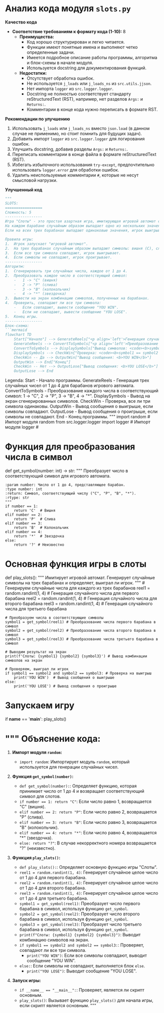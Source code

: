 # Анализ кода модуля `slots.py`

**Качество кода**
* **Соответствие требованиям к формату кода (1-10):** 8
   -  **Преимущества:**
        *   Код хорошо структурирован и легко читается.
        *   Функции имеют понятные имена и выполняют четко определенные задачи.
        *   Имеется подробное описание работы программы, алгоритма и блок-схемы в начале модуля.
        *   Используется docstring для документирования функций.
   -  **Недостатки:**
        *   Отсутствует обработка ошибок.
        *   Не используется `j_loads` или `j_loads_ns` из `src.utils.jjson`.
        *   Нет импорта `logger` из `src.logger.logger`.
        *   Docstring не полностью соответствует стандарту reStructuredText (RST), например, нет разделов `Args:` и `Returns:`.
        *   Комментарии в конце кода нужно переписать в формате RST.

**Рекомендации по улучшению**
1.  Использовать `j_loads` или `j_loads_ns` вместо `json.load` (в данном случае не применимо, но стоит помнить для будущих задач).
2.  Добавить импорт `logger` из `src.logger.logger` для логирования ошибок.
3.  Улучшить docstring, добавив разделы `Args:` и `Returns:`.
4.  Переписать комментарии в конце файла в формате reStructuredText (RST).
5.  Избегать избыточного использования `try-except`, предпочтительно использовать `logger.error` для обработки ошибок.
6.  Удалить неиспользуемые комментарии `#`, которые не несут смысловой нагрузки.

**Улучшенный код**
```python
"""
SLOTS:
=================
Сложность: 5
-----------------
Игра "Слоты" - это простая азартная игра, имитирующая игровой автомат с тремя барабанами.
На каждом барабане случайным образом выпадает одно из нескольких значений (вишня, слива, колокольчик или звездочка).
Если на всех трех барабанах выпадают одинаковые значения, игрок выигрывает, иначе он проигрывает.

Правила игры:
1.  Игрок запускает "игровой автомат".
2.  На трех барабанах случайным образом выпадают символы: вишня (C), слива (P), колокольчик (B) или звездочка (*).
3.  Если все три символа совпадают, игрок выигрывает.
4.  Если символы не совпадают, игрок проигрывает.
-----------------
Алгоритм:
1.  Сгенерировать три случайных числа, каждое от 1 до 4.
2.  Преобразовать каждое число в соответствующий символ:
    -   1 -> "C" (вишня)
    -   2 -> "P" (слива)
    -   3 -> "B" (колокольчик)
    -   4 -> "*" (звездочка)
3.  Вывести на экран комбинацию символов, полученных на барабанах.
4.  Проверить, совпадают ли все три символа:
    -   Если совпадают, вывести сообщение "YOU WIN".
    -   Если не совпадают, вывести сообщение "YOU LOSE".
5.  Конец игры.
-----------------
Блок-схема:
```mermaid
flowchart TD
    Start["Начало"] --> GenerateReels["<p align='left'>Генерация случайных чисел для барабанов:\n    <code><b>\n    reel1 = random(1, 4)\n    reel2 = random(1, 4)\n    reel3 = random(1, 4)\n    </b></code></p>"]
    GenerateReels --> ConvertToSymbols["<p align='left'>Преобразование чисел в символы:\n    <code><b>\n    symbol1 = getSymbol(reel1)\n    symbol2 = getSymbol(reel2)\n    symbol3 = getSymbol(reel3)\n    </b></code></p>"]
    ConvertToSymbols --> DisplaySymbols["Вывод символов: <code><b>symbol1, symbol2, symbol3</b></code>"]
    DisplaySymbols --> CheckWin{"Проверка: <code><b>symbol1 == symbol2 and symbol2 == symbol3?</b></code>"}
    CheckWin -- Да --> OutputWin["Вывод сообщения: <b>YOU WIN</b>"]
    OutputWin --> End["Конец"]
    CheckWin -- Нет --> OutputLose["Вывод сообщения: <b>YOU LOSE</b>"]
    OutputLose --> End
```
Legenda:
    Start - Начало программы.
    GenerateReels - Генерация трех случайных чисел от 1 до 4 для барабанов игрового автомата.
    ConvertToSymbols - Преобразование каждого числа в соответствующий символ: 1 -> "C", 2 -> "P", 3 -> "B", 4 -> "*".
    DisplaySymbols - Вывод на экран сгенерированных символов.
    CheckWin - Проверка, все ли три символа одинаковы.
    OutputWin - Вывод сообщения о выигрыше, если символы совпадают.
    OutputLose - Вывод сообщения о проигрыше, если символы не совпадают.
    End - Конец программы.
"""
import random # Импорт модуля random
from src.logger.logger import logger # Импорт модуля logger #

# Функция для преобразования числа в символ
def get_symbol(number: int) -> str:
    """
    Преобразует число в соответствующий символ для игрового автомата.

    :param number: Число от 1 до 4, представляющее барабан.
    :type number: int
    :return: Символ, соответствующий числу ("C", "P", "B", "*").
    :rtype: str
    """
    if number == 1:
        return 'C'  # Вишня
    elif number == 2:
        return 'P'  # Слива
    elif number == 3:
        return 'B'  # Колокольчик
    elif number == 4:
        return '*'  # Звездочка
    else:
        return '?' # Неизвестно

# Основная функция игры в слоты
def play_slots():
    """
    Имитирует игровой автомат.
    Генерирует случайные символы на трех барабанах и определяет, выиграл ли игрок.
    """
    # Генерируем случайные числа для каждого из трех барабанов
    reel1 = random.randint(1, 4) # Генерация случайного числа для первого барабана
    reel2 = random.randint(1, 4) # Генерация случайного числа для второго барабана
    reel3 = random.randint(1, 4) # Генерация случайного числа для третьего барабана

    # Преобразуем числа в соответствующие символы
    symbol1 = get_symbol(reel1) # Преобразование числа первого барабана в символ
    symbol2 = get_symbol(reel2) # Преобразование числа второго барабана в символ
    symbol3 = get_symbol(reel3) # Преобразование числа третьего барабана в символ

    # Выводим результат на экран
    print(f'Слоты: {symbol1} {symbol2} {symbol3}') # Вывод комбинации символов на экран

    # Проверяем, выиграл ли игрок
    if symbol1 == symbol2 and symbol2 == symbol3: # Проверка на выигрыш
        print('YOU WIN')  # Вывод сообщения о выигрыше
    else:
        print('YOU LOSE') # Вывод сообщения о проигрыше


# Запускаем игру
if __name__ == '__main__':
    play_slots()

"""
Объяснение кода:
==================

1.  **Импорт модуля ``random``:**

    -   ``import random``: Импортирует модуль ``random``, который используется для генерации случайных чисел.

2.  **Функция ``get_symbol(number)``:**

    -   ``def get_symbol(number):``: Определяет функцию, которая принимает число от 1 до 4 и возвращает соответствующий символ для слотов.
    -   ``if number == 1: return "C"``: Если число равно 1, возвращается "C" (вишня).
    -   ``elif number == 2: return "P"``: Если число равно 2, возвращается "P" (слива).
    -   ``elif number == 3: return "B"``: Если число равно 3, возвращается "B" (колокольчик).
    -   ``elif number == 4: return "*"``: Если число равно 4, возвращается "*" (звездочка).
    -   ``else: return "?"``: В случае некорректного номера возвращается "?" (неизвестно).

3.  **Функция ``play_slots()``:**

    -   ``def play_slots():``: Определяет основную функцию игры "Слоты".
    -   ``reel1 = random.randint(1, 4)``: Генерирует случайное целое число от 1 до 4 для первого барабана.
    -   ``reel2 = random.randint(1, 4)``: Генерирует случайное целое число от 1 до 4 для второго барабана.
    -   ``reel3 = random.randint(1, 4)``: Генерирует случайное целое число от 1 до 4 для третьего барабана.
    -   ``symbol1 = get_symbol(reel1)``: Преобразует число первого барабана в символ, используя функцию ``get_symbol``.
    -   ``symbol2 = get_symbol(reel2)``: Преобразует число второго барабана в символ, используя функцию ``get_symbol``.
    -   ``symbol3 = get_symbol(reel3)``: Преобразует число третьего барабана в символ, используя функцию ``get_symbol``.
    -   ``print(f"Слоты: {symbol1} {symbol2} {symbol3}")``: Выводит комбинацию символов на экран.
    -   ``if symbol1 == symbol2 and symbol2 == symbol3:``: Проверяет, совпадают ли все три символа.
        -   ``print("YOU WIN")``: Если все символы совпадают, выводит сообщение "YOU WIN".
    -   ``else:``: Если символы не совпадают, выполняется блок ``else``.
        -   ``print("YOU LOSE")``: Выводит сообщение "YOU LOSE".

4.  **Запуск игры:**

    -   ``if __name__ == "__main__":``: Проверяет, является ли скрипт основным.
    -   ``play_slots()``: Вызывает функцию ``play_slots()`` для начала игры, если скрипт является основным.
"""
```